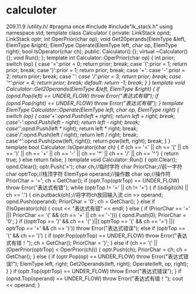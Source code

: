 # calculoter
209.11.9
/*utility.h*/
#pragma once
#include<iostream>
#include"lk_stack.h"
using namespace std;
template<class ElemType>
class Calculator
{
private:
	LinkStack<ElemType> opnd;
	LinkStack<char> optr;
	int OperPrior(char op);
	void Get20perands(ElemType &left, ElemType &right);
	ElemType Operate(ElemType left, char op, ElemType right);
	bool IsOperator(char ch);
public:
	Calculator() {};
	virtual ~Calculator() {};
	void Run();
};
template<class ElemType>
int Calculator<ElemType>::OperPrior(char op)
{
	int prior;
	switch (op)
	{
	case '=':prior = 0; return prior; break;
	case '(':prior = 1; return prior; break;
	case ')':prior = 1; return prior; break;
	case '+':
	case '-':prior = 2; return prior; break;
	case '*':
	case '/':prior = 3; return prior; break;
	case '^':prior = 4; return prior; break;
	default:
		return -1;
		break;
	}
}
template<class ElemType>
void Calculator<ElemType>::Get20perands(ElemType &left, ElemType &right)
{
	if (opnd.Pop(left) == UNDER_FLOW) throw Error("表达式有错");
	if (opnd.Pop(right) == UNDER_FLOW) throw Error("表达式有错");
}
template<class ElemType>
ElemType Calculator<ElemType>::Operate(ElemType left, char op, ElemType right)
{
	switch (op)
	{
	case'+':opnd.Push(left + right);
		return left + right;
		break;
	case'-':opnd.Push(left - right);
		return left - right;
		break;
	case'*':opnd.Push(left * right);
		return left * right;
		break;
	case'/':opnd.Push(left / right);
		return left / right;
		break;
	case'^':opnd.Push(pow(left, right));
		return pow(left, right);
		break;
	}
}
template<class ElemType>
bool Calculator<ElemType>::IsOperator(char ch)
{
	if (ch == '=' || ch == '(' || ch == ')' || ch == '+' || ch == '-' || ch == '*' || ch == '/' || ch == '^')
	{
		return true;
	}
	else return false;
}
template<class ElemType>
void Calculator<ElemType>::Run()
{
	optr.Clear();
	opnd.Clear();
	optr.Push('=');
	char ch;//临时字符
	char PriorChar;//前一字符
	char optrTop;//栈顶字符
	ElemType operand;//操作数
	char op;//操作符
	PriorChar = '=';
	ch = GetChar();
	if (optr.Top(optrTop) == UNDER_FLOW) throw Error("表达式有错");
	while (optrTop != '=' || ch != '=')
	{
		if (isdigit(ch) || ch == '.')
		{
			cin.putback(ch);//将字符ch放回输入流
			cin >> operand;
			opnd.Push(operand);
			PriorChar = '0';
			ch = GetChar();
		}
		else if (!IsOperator(ch))
		{
			cout << "表达式有错" << endl;
		}
		else
		{
			if (PriorChar == '=' ||( PriorChar == '(' && (ch == '+' || ch == '-')))
			{
				opnd.Push(0);
				PriorChar = '0';
			}
			if ((optrTop == ')' && ch == '(' )||( optrTop == '(' && ch == '=') ||( optrTop == '='
				&& ch == ')')) throw Error("表达式错误");
			else if (optrTop == '(' && ch == ')')
			{
				if (optr.Pop(optrTop) == UNDER_FLOW) throw Error("表达式有错！");
				ch = GetChar();
				PriorChar = ')';
			}
			else if (ch == '(' ||(OperPrior(optrTop) < OperPrior(ch)))
			{
				optr.Push(ch);
				PriorChar = ch;
				ch = GetChar();
			}
			else
			{
				if (optr.Pop(op) == UNDER_FLOW) throw Error("表达式错误!");
				ElemType left, right;
				Get20perands(left, right);
				Operate(left, op, right);
			}
		}
		if (optr.Top(optrTop) == UNDER_FLOW) throw Error("表达式错误");
	}
	if (opnd.Top(operand) == UNDER_FLOW) throw Error("表达式有错！");
		cout << operand;
}

